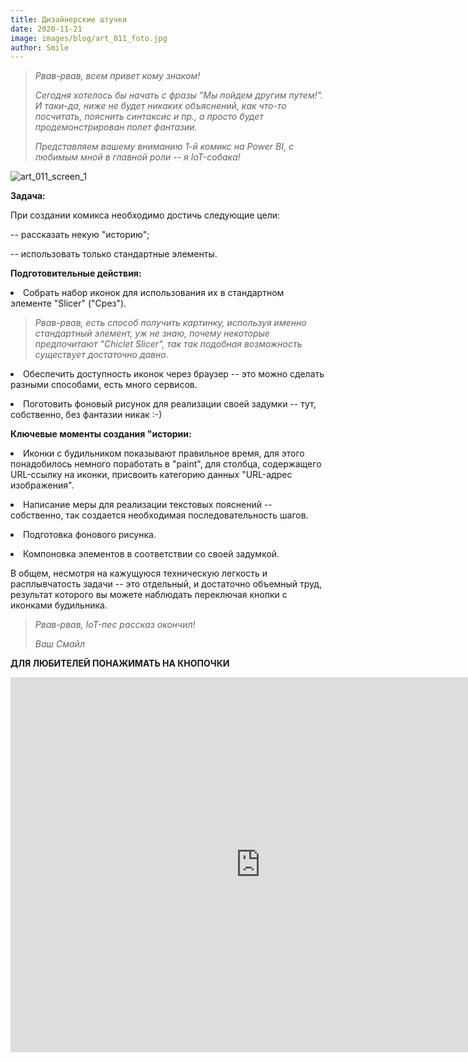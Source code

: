 ```yaml
---
title: Дизайнерские штучки
date: 2020-11-21
image: images/blog/art_011_foto.jpg
author: Smile
---
```


> *Рвав-рвав, всем привет кому знаком!*
>
> *Сегодня хотелось бы начать с фразы "Мы пойдем другим путем!". И таки-да, ниже не будет никаких объяснений, как что-то посчитать, пояснить синтаксис и пр., а просто будет продемонстрирован полет фантазии.*
>
> *Представляем вашему вниманию 1-й комикс на Power BI, с любимым мной в главной роли -- я IoT-собака!*

![art_011_screen_1](https://kkadikin.ru/images/blog/art_011_screen_1.jpg)


**Задача:**

При создании комикса необходимо достичь следующие цели:

-- рассказать некую "историю";

-- использовать только стандартные элементы.


**Подготовительные действия:**

**<li>** Собрать набор иконок для использования их в стандартном элементе "Slicer" ("Срез").

> *Рвав-рвав, есть способ получить картинку, используя именно стандартный элемент, уж не знаю, почему некоторые предпочитают "Chiclet Slicer", так так подобная возможность существует достаточно давно.*

**<li>** Обеспечить доступность иконок через браузер -- это можно сделать разными способами, есть много сервисов.

**<li>** Поготовить фоновый рисунок для реализации своей задумки -- тут, собственно, без фантазии никак :-)


**Ключевые моменты cоздания "истории:**

**<li>** Иконки с будильником показывают правильное время, для этого понадобилось немного поработать в "paint", для столбца, содержащего URL-ссылку на иконки, присвоить категорию данных "URL-адрес изображения".

**<li>** Написание меры для реализации текстовых пояснений -- собственно, так создается необходимая последовательность шагов.

**<li>** Подготовка фонового рисунка.

**<li>** Компоновка элементов в соответствии со своей задумкой.

В общем, несмотря на кажущуюся техническую легкость и расплывчатость задачи -- это отдельный, и достаточно объемный труд, результат которого вы можете наблюдать переключая кнопки с иконками будильника.

> *Рвав-рвав, IoT-пес рассказ окончил!*
>
> *Ваш Смайл*


**ДЛЯ ЛЮБИТЕЛЕЙ ПОНАЖИМАТЬ НА КНОПОЧКИ**

<iframe width="800" height="600" src="https://app.powerbi.com/view?r=eyJrIjoiNDcyNzY5ZjMtYzUxZC00YmUwLThlOTMtNjgwYWE2NGM4YThmIiwidCI6IjE4YjFiOTZhLTk0MTQtNDE3MC1iNmNhLTZkODU3NTJlNTZmOCIsImMiOjZ9" frameborder="0" allowFullScreen="true"></iframe>